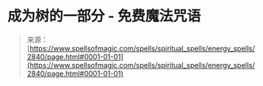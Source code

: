 <!--yml

分类：未分类

日期：2024年06月12日 18:36:33

-->

# 成为树的一部分 - 免费魔法咒语

> 来源：[https://www.spellsofmagic.com/spells/spiritual_spells/energy_spells/2840/page.html#0001-01-01](https://www.spellsofmagic.com/spells/spiritual_spells/energy_spells/2840/page.html#0001-01-01)
